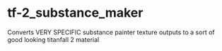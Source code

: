 # tf-2_substance_maker
Converts VERY SPECIFIC substance painter texture outputs to a sort of good looking titanfall 2 material
